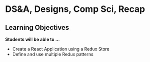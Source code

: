 #  DS&A, Designs, Comp Sci, Recap

## Learning Objectives

**Students will be able to ...**

* Create a React Application using a Redux Store
* Define and use multiple Redux patterns


